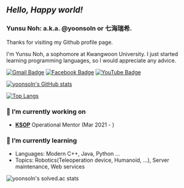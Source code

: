 ## ***Hello, Happy world!***

### Yunsu Noh: a.k.a. @yoonsoln or 七海瑞希.


Thanks for visiting my Github profile page.

I'm Yunsu Noh, a sophomore at Kwangwoon University. I just started learning programming languages, so I would appreciate any advice.

<!-- [![Hits](https://hits.seeyoufarm.com/api/count/incr/badge.svg?url=https%3A%2F%2Fgithub.com%2Fyoonsoln)](https://github.com/yoonsoln) -->
[![Gmail Badge](https://img.shields.io/badge/-Gmail-d14836?style=flat-square&logo=Gmail&logoColor=white&link=mailto:02.yunsu.noh@gmail.com)](mailto:02.yunsu.noh@gmail.com)
[![Facebook Badge](https://img.shields.io/badge/-Facebook-1877f2?style=flat-square&logo=facebook&logoColor=white&link=https://www.facebook.com/profile.php?id=100010957418627)](https://www.facebook.com/profile.php?id=100010957418627/)
[![YouTube Badge](https://img.shields.io/youtube/channel/subscribers/UCINtBUOljirjvV6hu9hOIpg?style=social)](https://www.youtube.com/channel/UCINtBUOljirjvV6hu9hOIpg)

[![yoonsoln's GitHub stats](https://github-readme-stats.vercel.app/api?username=yoonsoln&theme=gotham&show_icons=true)](https://github.com/anuraghazra/github-readme-stats)
 
[![Top Langs](https://github-readme-stats.vercel.app/api/top-langs/?username=yoonsoln&layout=compact&theme=rose_pine&show_icons=true)](https://github.com/anuraghazra/github-readme-stats)



### 🔭 I’m currently working on
 - [**KSOP**](http://outreach.kaist.ac.kr/) Operational Mentor (Mar 2021 - )
<!-- - [**KSOP**](http://outreach.kaist.ac.kr/) Mentee (Jul 2015 - Feb 2021) -->
<!-- @KNET-KWU Amatueur Developer, KWU Division of Robotics  (2021. 03 ~), JS++ (2018. 03. ~ 2021. 02.) -->

### 🌱 I’m currently learning
 - Languages: Modern C++, Java, Python ...
 - Topics: Robotics(Teleoperation device, Humanoid, ...), Server maintenance, Web services

 
![yoonsoln's solved.ac stats](https://github-readme-solvedac.hyp3rflow.vercel.app/api/?handle=yoonsoln)

<!--
**yoonsoln/yoonsoln** is a ✨ _special_ ✨ repository because its `README.md` (this file) appears on your GitHub profile.

Here are some ideas to get you started:


- 👯 I’m looking to collaborate on ...
- 🤔 I’m looking for help with ...
- 💬 Ask me about ...
- 📫 How to reach me: ...
- 😄 Pronouns: ...
- ⚡ Fun fact: ...
-->
